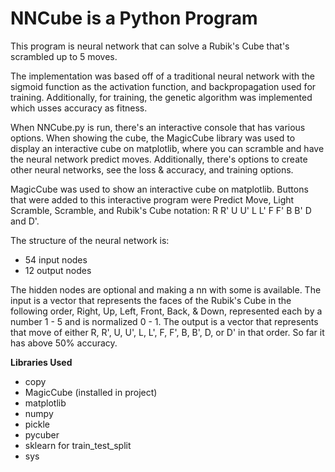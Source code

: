 # NNCube is a Python Program

This program is neural network that can solve a Rubik's Cube that's scrambled up to 5 moves.

The implementation was based off of a traditional neural network with the sigmoid function as the activation function, and backpropagation used for training. Additionally, for training, the genetic algorithm was implemented which usses accuracy as fitness.

When NNCube.py is run, there's an interactive console that has various options. When showing the cube, the MagicCube library was used to display an interactive cube on matplotlib, where you can scramble and have the neural network predict moves. Additionally, there's options to create other neural networks, see the loss & accuracy, and training options.

MagicCube was used to show an interactive cube on matplotlib. Buttons that were added to this interactive program were Predict Move, Light Scramble, Scramble, and Rubik's Cube notation: R R' U U' L L' F F' B B' D and D'.

The structure of the neural network is:
- 54 input nodes
- 12 output nodes

The hidden nodes are optional and making a nn with some is available. The input is a vector that represents the faces of the Rubik's Cube in the following order, Right, Up, Left, Front, Back, & Down, represented each by a number 1 - 5 and is normalized 0 - 1. The output is a vector that represents that move of either R, R', U, U', L, L', F, F', B, B', D, or D' in that order. So far it has above 50% accuracy.

**Libraries Used**
- copy
- MagicCube (installed in project)
- matplotlib
- numpy
- pickle
- pycuber
- sklearn for train_test_split
- sys

